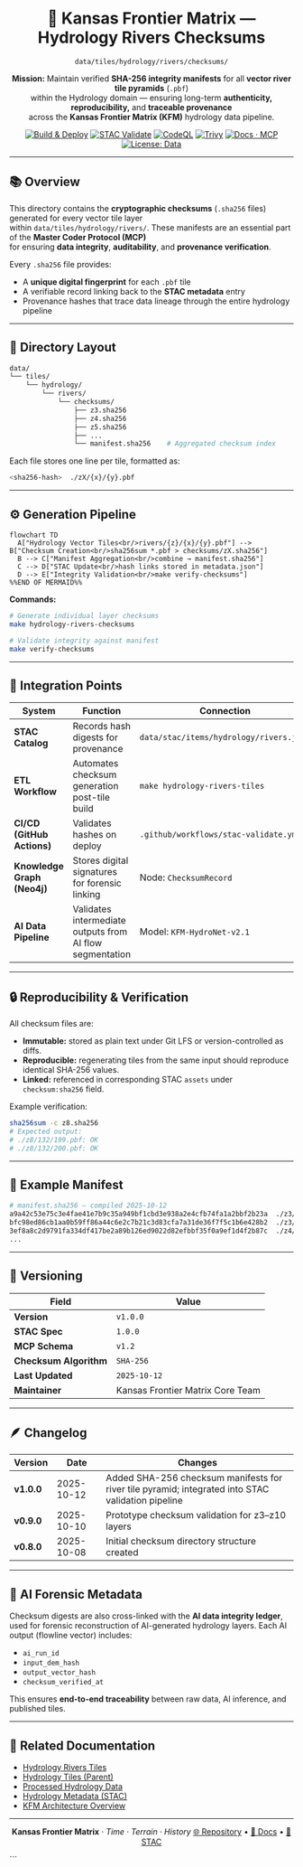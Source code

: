 <div align="center">

# 🔐 Kansas Frontier Matrix — Hydrology Rivers Checksums  
`data/tiles/hydrology/rivers/checksums/`

**Mission:** Maintain verified **SHA-256 integrity manifests** for all **vector river tile pyramids** (`.pbf`)  
within the Hydrology domain — ensuring long-term **authenticity, reproducibility,** and **traceable provenance**  
across the **Kansas Frontier Matrix (KFM)** hydrology data pipeline.

[![Build & Deploy](https://github.com/bartytime4life/Kansas-Frontier-Matrix/actions/workflows/site.yml/badge.svg)](../../../../../.github/workflows/site.yml)
[![STAC Validate](https://github.com/bartytime4life/Kansas-Frontier-Matrix/actions/workflows/stac-validate.yml/badge.svg)](../../../../../.github/workflows/stac-validate.yml)
[![CodeQL](https://github.com/bartytime4life/Kansas-Frontier-Matrix/actions/workflows/codeql.yml/badge.svg)](../../../../../.github/workflows/codeql.yml)
[![Trivy](https://github.com/bartytime4life/Kansas-Frontier-Matrix/actions/workflows/trivy.yml/badge.svg)](../../../../../.github/workflows/trivy.yml)
[![Docs · MCP](https://img.shields.io/badge/Docs-MCP-blue)](../../../../../docs/)
[![License: Data](https://img.shields.io/badge/License-CC--BY%204.0-green)](../../../../../LICENSE)

</div>

---

## 📚 Overview

This directory contains the **cryptographic checksums** (`.sha256` files) generated for every vector tile layer  
within `data/tiles/hydrology/rivers/`. These manifests are an essential part of the **Master Coder Protocol (MCP)**  
for ensuring **data integrity**, **auditability**, and **provenance verification**.

Every `.sha256` file provides:
- A **unique digital fingerprint** for each `.pbf` tile  
- A verifiable record linking back to the **STAC metadata** entry  
- Provenance hashes that trace data lineage through the entire hydrology pipeline  

---

## 🧱 Directory Layout

```bash
data/
└── tiles/
    └── hydrology/
        └── rivers/
            └── checksums/
                ├── z3.sha256
                ├── z4.sha256
                ├── z5.sha256
                ├── ...
                └── manifest.sha256    # Aggregated checksum index
````

Each file stores one line per tile, formatted as:

```bash
<sha256-hash>  ./zX/{x}/{y}.pbf
```

---

## ⚙️ Generation Pipeline

```mermaid
flowchart TD
  A["Hydrology Vector Tiles<br/>rivers/{z}/{x}/{y}.pbf"] --> B["Checksum Creation<br/>sha256sum *.pbf > checksums/zX.sha256"]
  B --> C["Manifest Aggregation<br/>combine → manifest.sha256"]
  C --> D["STAC Update<br/>hash links stored in metadata.json"]
  D --> E["Integrity Validation<br/>make verify-checksums"]
%%END OF MERMAID%%
```

**Commands:**

```bash
# Generate individual layer checksums
make hydrology-rivers-checksums

# Validate integrity against manifest
make verify-checksums
```

---

## 🧩 Integration Points

| System                      | Function                                                 | Connection                              |
| --------------------------- | -------------------------------------------------------- | --------------------------------------- |
| **STAC Catalog**            | Records hash digests for provenance                      | `data/stac/items/hydrology/rivers.json` |
| **ETL Workflow**            | Automates checksum generation post-tile build            | `make hydrology-rivers-tiles`           |
| **CI/CD (GitHub Actions)**  | Validates hashes on deploy                               | `.github/workflows/stac-validate.yml`   |
| **Knowledge Graph (Neo4j)** | Stores digital signatures for forensic linking           | Node: `ChecksumRecord`                  |
| **AI Data Pipeline**        | Validates intermediate outputs from AI flow segmentation | Model: `KFM-HydroNet-v2.1`              |

---

## 🔒 Reproducibility & Verification

All checksum files are:

* **Immutable:** stored as plain text under Git LFS or version-controlled as diffs.
* **Reproducible:** regenerating tiles from the same input should reproduce identical SHA-256 values.
* **Linked:** referenced in corresponding STAC `assets` under `checksum:sha256` field.

Example verification:

```bash
sha256sum -c z8.sha256
# Expected output:
# ./z8/132/199.pbf: OK
# ./z8/132/200.pbf: OK
```

---

## 🧾 Example Manifest

```bash
# manifest.sha256 — compiled 2025-10-12
a9a42c53e75c3e4fae41e7b9c35a949bf1cbd3e938a2e4cfb74fa1a2bbf2b23a  ./z3/4/3.pbf
bfc98ed86cb1aa0b59ff86a44c6e2c7b21c3d83cfa7a31de36f7f5c1b6e428b2  ./z3/4/4.pbf
3ef8a8c2d9791fa334df417be2a89b126ed9022d82efbbf35f0a9ef1d4f2b87c  ./z4/8/7.pbf
...
```

---

## 🧾 Versioning

| Field                  | Value                            |
| ---------------------- | -------------------------------- |
| **Version**            | `v1.0.0`                         |
| **STAC Spec**          | `1.0.0`                          |
| **MCP Schema**         | `v1.2`                           |
| **Checksum Algorithm** | `SHA-256`                        |
| **Last Updated**       | `2025-10-12`                     |
| **Maintainer**         | Kansas Frontier Matrix Core Team |

---

## 🪶 Changelog

| Version    | Date       | Changes                                                                                           |
| ---------- | ---------- | ------------------------------------------------------------------------------------------------- |
| **v1.0.0** | 2025-10-12 | Added SHA-256 checksum manifests for river tile pyramid; integrated into STAC validation pipeline |
| **v0.9.0** | 2025-10-10 | Prototype checksum validation for z3–z10 layers                                                   |
| **v0.8.0** | 2025-10-08 | Initial checksum directory structure created                                                      |

---

## 🧠 AI Forensic Metadata

Checksum digests are also cross-linked with the **AI data integrity ledger**, used for forensic reconstruction of
AI-generated hydrology layers. Each AI output (flowline vector) includes:

* `ai_run_id`
* `input_dem_hash`
* `output_vector_hash`
* `checksum_verified_at`

This ensures **end-to-end traceability** between raw data, AI inference, and published tiles.

---

## 🔗 Related Documentation

* [Hydrology Rivers Tiles](../README.md)
* [Hydrology Tiles (Parent)](../../README.md)
* [Processed Hydrology Data](../../../../../data/processed/hydrology/README.md)
* [Hydrology Metadata (STAC)](../../../../../data/processed/metadata/hydrology/README.md)
* [KFM Architecture Overview](../../../../../docs/architecture.md)

---

<div align="center">

**Kansas Frontier Matrix** · *Time · Terrain · History*
[🌐 Repository](https://github.com/bartytime4life/Kansas-Frontier-Matrix) • [📘 Docs](../../../../../docs/) • [🧭 STAC](../../../../../data/stac/)

</div>
```

